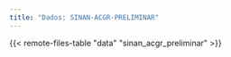 ```yaml
---
title: "Dados: SINAN-ACGR-PRELIMINAR"
---
```


{{< remote-files-table "data" "sinan_acgr_preliminar" >}}
